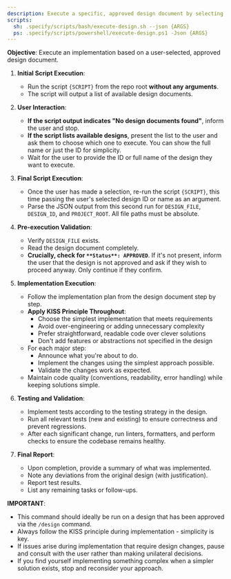 ```yaml
---
description: Execute a specific, approved design document by selecting from available designs.
scripts:
  sh: .specify/scripts/bash/execute-design.sh --json {ARGS}
  ps: .specify/scripts/powershell/execute-design.ps1 -Json {ARGS}
---
```


**Objective**: Execute an implementation based on a user-selected, approved design document.

1.  **Initial Script Execution**:
    - Run the script `{SCRIPT}` from the repo root **without any arguments**.
    - The script will output a list of available design documents.

2.  **User Interaction**:
    - **If the script output indicates "No design documents found"**, inform the user and stop.
    - **If the script lists available designs**, present the list to the user and ask them to choose which one to execute. You can show the full name or just the ID for simplicity.
    - Wait for the user to provide the ID or full name of the design they want to execute.

3.  **Final Script Execution**:
    - Once the user has made a selection, re-run the script `{SCRIPT}`, this time passing the user's selected design ID or name as an argument.
    - Parse the JSON output from this second run for `DESIGN_FILE`, `DESIGN_ID`, and `PROJECT_ROOT`. All file paths must be absolute.

4.  **Pre-execution Validation**:
    - Verify `DESIGN_FILE` exists.
    - Read the design document completely.
    - **Crucially, check for `**Status**: APPROVED`**. If it's not present, inform the user that the design is not approved and ask if they wish to proceed anyway. Only continue if they confirm.

5.  **Implementation Execution**:
    - Follow the implementation plan from the design document step by step.
    - **Apply KISS Principle Throughout**:
        - Choose the simplest implementation that meets requirements
        - Avoid over-engineering or adding unnecessary complexity
        - Prefer straightforward, readable code over clever solutions
        - Don't add features or abstractions not specified in the design
    - For each major step:
        - Announce what you're about to do.
        - Implement the changes using the simplest approach possible.
        - Validate the changes work as expected.
    - Maintain code quality (conventions, readability, error handling) while keeping solutions simple.

6.  **Testing and Validation**:
    - Implement tests according to the testing strategy in the design.
    - Run all relevant tests (new and existing) to ensure correctness and prevent regressions.
    - After each significant change, run linters, formatters, and perform checks to ensure the codebase remains healthy.

7.  **Final Report**:
    - Upon completion, provide a summary of what was implemented.
    - Note any deviations from the original design (with justification).
    - Report test results.
    - List any remaining tasks or follow-ups.

**IMPORTANT**: 
- This command should ideally be run on a design that has been approved via the `/design` command.
- Always follow the KISS principle during implementation - simplicity is key.
- If issues arise during implementation that require design changes, pause and consult with the user rather than making unilateral decisions.
- If you find yourself implementing something complex when a simpler solution exists, stop and reconsider your approach.
